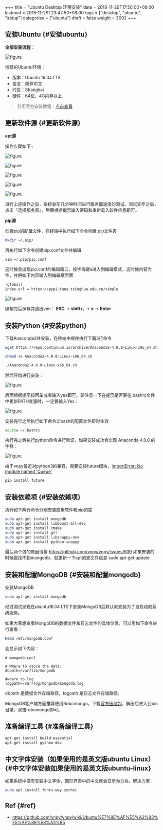 +++
title = "Ubuntu Desktop 环境安装"
date = 2018-11-29T17:50:00+08:00
lastmod = 2018-11-29T23:47:50+08:00
tags = ["desktop", "ubuntu", "setup"]
categories = ["ubuntu"]
draft = false
weight = 3002
+++

## 安装Ubuntu {#安装ubuntu}

**全部安装流程：**

![figure](http://cdn.sinacloud.net/vnpydoc/ubuntuinstall/21flowinstall.png)

推荐的Ubuntu环境：

-   版本：Ubuntu 16.04 LTS
-   语言：简体中文
-   时区：Shanghai
-   硬件：64位，4G内存以上

> 引用官方安装教程：[点击查看](https://www.ubuntu.com/download/desktop/install-ubuntu-desktop)


## 更新软件源 {#更新软件源}

**apt源**

操作步骤如下：

![figure](http://cdn.sinacloud.net/vnpydoc/ubuntuinstall/21211flowaptupdatesource.png)

![figure](http://cdn.sinacloud.net/vnpydoc/ubuntuinstall/21212setting.png)

![figure](http://cdn.sinacloud.net/vnpydoc/ubuntuinstall/21213softandupdate.png)

![figure](http://cdn.sinacloud.net/vnpydoc/ubuntuinstall/21214othersites.png)

![figure](http://cdn.sinacloud.net/vnpydoc/ubuntuinstall/21215bestserver.png)

进行上述操作之后，系统会花几分钟时间进行服务器速度的测试。测试完毕之后，点击『选择服务器』，后面根据提示输入密码和重新载入软件信息即可。

**pip源**

创建pip的配置文件，在终端中执行如下命令创建.pip文件夹

```sh
mkdir ~/.pip/
```

再执行如下命令创建pip.conf文件并编辑

```sh
vim ~/.pip/pip.conf
```

这时候会出现pip.conf的编辑窗口，按字母键a进入到编辑模式，这时候内容为空，并把如下内容输入到编辑框里面

```sh
[global]
index-url = https://pypi.tuna.tsinghua.edu.cn/simple
```

![figure](http://cdn.sinacloud.net/vnpydoc/ubuntuinstall/21221vimpipconfig.png)

编辑完后保存并退出vim： **ESC** -> **shift+;** -> **x** -> **Enter**


## 安装Python {#安装python}

下载Anaconda2并安装，在终端中顺序执行下面3行命令

```sh
wget https://repo.continuum.io/archive/Anaconda2-4.0.0-Linux-x86_64.sh
```

```sh
chmod +x Anaconda2-4.0.0-Linux-x86_64.sh
```

```sh
./Anaconda2-4.0.0-Linux-x86_64.sh
```

然后开始进行安装：

![figure](http://cdn.sinacloud.net/vnpydoc/ubuntuinstall/2131anacondainstall.png)

后面根据提示按回车或者输入yes即可，要注意一下在提示是否要在.bashrc文件中更新PATH变量时，一定要输入Yes：

![figure](http://cdn.sinacloud.net/vnpydoc/ubuntuinstall/2132recommandyes.png)

安装完毕之后执行如下命令让bash的配置文件即时生效

```sh
source ~/.bashrc
```

执行完之后执行python命令进行验证，如果安装成功会出现 Anaconda 4.0.0
的字样：

![figure](http://cdn.sinacloud.net/vnpydoc/ubuntuinstall/2133verifyifsuccess.png)

由于vnpy最近对python3的兼容，需要安装future模块，[ImportError:
No module named 'Queue'](https://github.com/vnpy/vnpy/issues/639)

```sh
pip install future
```


## 安装依赖项 {#安装依赖项}

执行如下两行命令分别安装应用软件和pip的库

```sh
sudo apt-get install mongodb
sudo apt-get install libboost-all-dev
sudo apt-get install cmake
sudo apt-get install git
sudo apt-get install libsnappy-dev
sudo apt-get install python-snappy
```

最后两个包的原因请看 <https://github.com/vnpy/vnpy/issues/639>
如果安装的时候报找不到mongodb，就更新一下apt的源文件信息 sudo apt-get
update


## 安装和配置MongoDB {#安装和配置mongodb}

安装MongoDB

```sh
sudo apt-get install mongodb
```

经过测试发现在ubuntu16.04
LTS下安装MongoDB后默认就安装为了自启动的系统服务。

如果大家想查看MongoDB的数据文件和日志文件的具体位置，可以用如下命令进行查看：

```sh
head /etc/mongodb.conf
```

会显示如下内容：

```
# mongodb.conf

# Where to store the data.
dbpath=/var/lib/mongodb

#where to log
logpath=/var/log/mongodb/mongodb.log
```

dbpath 是数据文件存储路径，logpath 是日志文件存储路径。

MongoDB客户端方面推荐使用Robomongo，下载[官方压缩包](https://robomongo.org/)，解压后进入到bin目录，双击robomongo即可。


## 准备编译工具 {#准备编译工具}

```sh
apt-get install build-essential
apt-get install python-dev
```


## 中文字体安装（如果使用的是英文版ubuntu Linux） {#中文字体安装如果使用的是英文版ubuntu-linux}

如果系统中没有安装中文字体，图形界面中的中文就会显示为方块。解决方案：

```sh
sudo apt install fonts-wqy-zenhei
```


## Ref {#ref}

-   <https://github.com/vnpy/vnpy/wiki/Ubuntu%E7%8E%AF%E5%A2%83%E5%AE%89%E8%A3%85>
